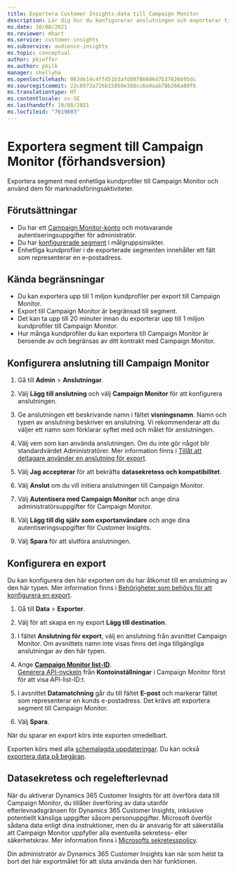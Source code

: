 ```yaml
---
title: Exportera Customer Insights-data till Campaign Monitor
description: Lär dig hur du konfigurerar anslutningen och exporterar till Campaign Monitor.
ms.date: 10/08/2021
ms.reviewer: mhart
ms.service: customer-insights
ms.subservice: audience-insights
ms.topic: conceptual
author: pkieffer
ms.author: philk
manager: shellyha
ms.openlocfilehash: 063de14c4ffd51b3afd89786606d7b37626695dc
ms.sourcegitcommit: 23c8973a726b15050e368cc6e0aab78b266a89f6
ms.translationtype: HT
ms.contentlocale: sv-SE
ms.lasthandoff: 10/08/2021
ms.locfileid: "7619003"
---
```

# <a name="export-segments-to-campaign-monitor-preview"></a>Exportera segment till Campaign Monitor (förhandsversion)

Exportera segment med enhetliga kundprofiler till Campaign Monitor och använd dem för marknadsföringsaktiviteter.

## <a name="prerequisites"></a>Förutsättningar

-   Du har ett [Campaign Monitor-konto](https://www.campaignmonitor.com/) och motsvarande autentiseringsuppgifter för administratör.
-   Du har [konfigurerade segment](segments.md) i målgruppsinsikter.
-   Enhetliga kundprofiler i de exporterade segmenten innehåller ett fält som representerar en e-postadress.

## <a name="known-limitations"></a>Kända begränsningar

- Du kan exportera upp till 1 miljon kundprofiler per export till Campaign Monitor.
- Export till Campaign Monitor är begränsad till segment.
- Det kan ta upp till 20 minuter innan du exporterar upp till 1 miljon kundprofiler till Campaign Monitor. 
- Hur många kundprofiler du kan exportera till Campaign Monitor är beroende av och begränsas av ditt kontrakt med Campaign Monitor.

## <a name="set-up-connection-to-campaign-monitor"></a>Konfigurera anslutning till Campaign Monitor 

1. Gå till **Admin** > **Anslutningar**.

1. Välj **Lägg till anslutning** och välj **Campaign Monitor** för att konfigurera anslutningen.

1. Ge anslutningen ett beskrivande namn i fältet **visningsnamn**. Namn och typen av anslutning beskriver en anslutning. Vi rekommenderar att du väljer ett namn som förklarar syftet med och målet för anslutningen.

1. Välj vem som kan använda anslutningen. Om du inte gör något blir standardvärdet Administratörer. Mer information finns i [Tillåt att deltagare använder en anslutning för export](connections.md#allow-contributors-to-use-a-connection-for-exports).

1. Välj **Jag accepterar** för att bekräfta **datasekretess och kompatibilitet**.

1. Välj **Anslut** om du vill initiera anslutningen till Campaign Monitor.

1. Välj **Autentisera med Campaign Monitor** och ange dina administratörsuppgifter för Campaign Monitor.

1. Välj **Lägg till dig själv som exportanvändare** och ange dina autentiseringsuppgifter för Customer Insights.

1. Välj **Spara** för att slutföra anslutningen.

## <a name="configure-an-export"></a>Konfigurera en export

Du kan konfigurera den här exporten om du har åtkomst till en anslutning av den här typen. Mer information finns i [Behörigheter som behövs för att konfigurera en export](export-destinations.md#set-up-a-new-export).

1. Gå till **Data** > **Exporter**.

1. Välj för att skapa en ny export **Lägg till destination**.

1. I fältet **Anslutning för export**, välj en anslutning från avsnittet Campaign Monitor. Om avsnittets namn inte visas finns det inga tillgängliga anslutningar av den här typen.

1. Ange [**Campaign Monitor list-ID**](https://www.campaignmonitor.com/api/getting-started/#your-list-id).    
   [Generera API-nyckeln](https://www.campaignmonitor.com/api/getting-started/) från **Kontoinställningar** i Campaign Monitor  först för att visa API-list-ID:t.  

1. I avsnittet **Datamatchning** går du till fältet **E-post** och markerar fältet som representerar en kunds e-postadress. Det krävs att exportera segment till Campaign Monitor.

1. Välj **Spara**.

När du sparar en export körs inte exporten omedelbart.

Exporten körs med alla [schemalagda uppdateringar](system.md#schedule-tab). Du kan också [exportera data på begäran](export-destinations.md#run-exports-on-demand). 


## <a name="data-privacy-and-compliance"></a>Datasekretess och regelefterlevnad

När du aktiverar Dynamics 365 Customer Insights för att överföra data till Campaign Monitor, du tillåter överföring av data utanför efterlevnadsgränsen för Dynamics 365 Customer Insights, inklusive potentiellt känsliga uppgifter såsom personuppgifter. Microsoft överför sådana data enligt dina instruktioner, men du är ansvarig för att säkerställa att Campaign Monitor uppfyller alla eventuella sekretess- eller säkerhetskrav. Mer information finns i [Microsofts sekretesspolicy](https://go.microsoft.com/fwlink/?linkid=396732).

Din administratör av Dynamics 365 Customer Insights kan när som helst ta bort det här exportmålet för att sluta använda den här funktionen.
